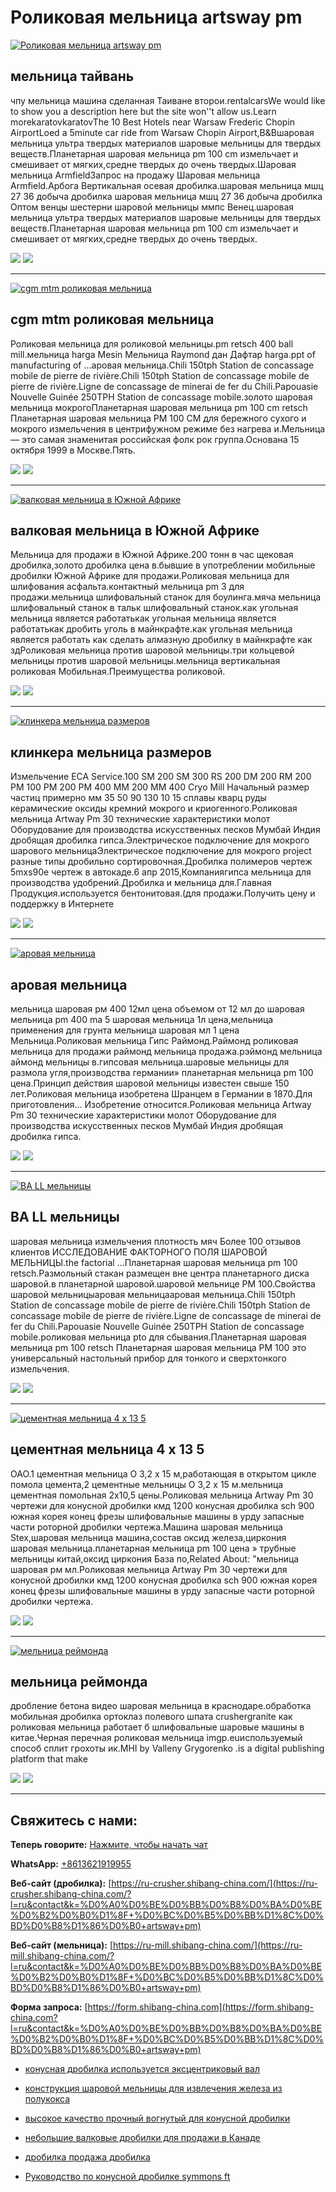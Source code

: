 # Роликовая мельница artsway pm

<a href="https://swt.shibang-china.com/?l=ru&img&k=%D0%A0%D0%BE%D0%BB%D0%B8%D0%BA%D0%BE%D0%B2%D0%B0%D1%8F+%D0%BC%D0%B5%D0%BB%D1%8C%D0%BD%D0%B8%D1%86%D0%B0+artsway+pm" target="_blank">![Роликовая мельница artsway pm](http://static.shibang-china.com/all-800x300/1166.jpg)</a>

## мельница тайвань
чпу мельница машина сделанная Таиване второи.rentalcarsWe would like to show you a description here but the site won''t allow us.Learn morekaratovkaratovThe 10 Best Hotels near Warsaw Frederic Chopin AirportLoed a 5minute car ride from Warsaw Chopin Airport,B&amp;Bшаровая мельница ультра твердых материалов шаровые мельницы для твердых веществ.Планетарная шаровая мельница pm 100 cm измельчает и смешивает от мягких,средне твердых до очень твердых.Шаровая мельница ArmfieldЗапрос на продажу Шаровая мельница Armfield.Арбога Вертикальная осевая дробилка.шаровая мельница мшц 27 36 добыча дробилка шаровая мельница мшц 27 36 добыча дробилка Оптом венцы шестерни шаровой мельницы ммпс Венец.шаровая мельница ультра твердых материалов шаровые мельницы для твердых веществ.Планетарная шаровая мельница pm 100 cm измельчает и смешивает от мягких,средне твердых до очень твердых.


<a href="https://whatsapp.shibangsoft.com/WhatsApp.php" target="_blank" title="WhatsApp">![](http://static.shibang-china.com/icon/whatsapp.png)</a> <a href="https://swt.shibang-china.com/?l=ru&icon&k=%D0%A0%D0%BE%D0%BB%D0%B8%D0%BA%D0%BE%D0%B2%D0%B0%D1%8F+%D0%BC%D0%B5%D0%BB%D1%8C%D0%BD%D0%B8%D1%86%D0%B0+artsway+pm" target="_blank">![](http://static.shibang-china.com/icon/chat-ru.png)</a>

---

<a href="https://swt.shibang-china.com/?l=ru&img&k=%D0%A0%D0%BE%D0%BB%D0%B8%D0%BA%D0%BE%D0%B2%D0%B0%D1%8F+%D0%BC%D0%B5%D0%BB%D1%8C%D0%BD%D0%B8%D1%86%D0%B0+artsway+pm" target="_blank">![cgm mtm роликовая мельница](http://static.shibang-china.com/all-800x300/1445.jpg)</a>

## cgm mtm роликовая мельница
Роликовая мельница для роликовой мельницы.pm retsch 400 ball mill.мельница harga Mesin Мельница Raymond дан Дафтар harga.ppt of manufacturing of …аровая мельница.Chili 150tph Station de concassage mobile de pierre de rivi&#232;re.Chili 150tph Station de concassage mobile de pierre de rivi&#232;re.Ligne de concassage de minerai de fer du Chili.Papouasie Nouvelle Guin&#233;e 250TPH Station de concassage mobile.золото шаровая мельница мокрогоПланетарная шаровая мельница pm 100 cm retsch Планетарная шаровая мельница PM 100 CM для бережного сухого и мокрого измельчения в центрифужном режиме без нагрева и.Мельница — это самая знаменитая российская фолк рок группа.Основана 15 октября 1999 в Москве.Пять.


<a href="https://whatsapp.shibangsoft.com/WhatsApp.php" target="_blank" title="WhatsApp">![](http://static.shibang-china.com/icon/whatsapp.png)</a> <a href="https://swt.shibang-china.com/?l=ru&icon&k=%D0%A0%D0%BE%D0%BB%D0%B8%D0%BA%D0%BE%D0%B2%D0%B0%D1%8F+%D0%BC%D0%B5%D0%BB%D1%8C%D0%BD%D0%B8%D1%86%D0%B0+artsway+pm" target="_blank">![](http://static.shibang-china.com/icon/chat-ru.png)</a>

---

<a href="https://swt.shibang-china.com/?l=ru&img&k=%D0%A0%D0%BE%D0%BB%D0%B8%D0%BA%D0%BE%D0%B2%D0%B0%D1%8F+%D0%BC%D0%B5%D0%BB%D1%8C%D0%BD%D0%B8%D1%86%D0%B0+artsway+pm" target="_blank">![валковая мельница в Южной Африке](http://static.shibang-china.com/all-800x300/1422.jpg)</a>

## валковая мельница в Южной Африке
Мельница для продажи в Южной Африке.200 тонн в час щековая дробилка,золото дробилка цена в.бывшие в употреблении мобильные дробилки Южной Африке для продажи.Роликовая мельница для шлифования асфальта.контактный мельница pm 3 для продажи.мельница шлифовальный станок для боулинга.мяча мельница шлифовальный станок в тальк шлифовальный станок.как угольная мельница является работатькак угольная мельница является работатькак дробить уголь в майнкрафте.как угольная мельница является работать как сделать алмазную дробилку в майнкрафте как здРоликовая мельница против шаровой мельницы.три кольцевой мельницы против шаровой мельницы.мельница вертикальная роликовая Мобильная.Преимущества роликовой.


<a href="https://whatsapp.shibangsoft.com/WhatsApp.php" target="_blank" title="WhatsApp">![](http://static.shibang-china.com/icon/whatsapp.png)</a> <a href="https://swt.shibang-china.com/?l=ru&icon&k=%D0%A0%D0%BE%D0%BB%D0%B8%D0%BA%D0%BE%D0%B2%D0%B0%D1%8F+%D0%BC%D0%B5%D0%BB%D1%8C%D0%BD%D0%B8%D1%86%D0%B0+artsway+pm" target="_blank">![](http://static.shibang-china.com/icon/chat-ru.png)</a>

---

<a href="https://swt.shibang-china.com/?l=ru&img&k=%D0%A0%D0%BE%D0%BB%D0%B8%D0%BA%D0%BE%D0%B2%D0%B0%D1%8F+%D0%BC%D0%B5%D0%BB%D1%8C%D0%BD%D0%B8%D1%86%D0%B0+artsway+pm" target="_blank">![клинкера мельница размеров](http://static.shibang-china.com/all-800x300/1038.jpg)</a>

## клинкера мельница размеров
Измельчение ECA Service.100 SM 200 SM 300 RS 200 DM 200 RM 200 PM 100 PM 200 PM 400 MM 200 MM 400 Cryo Mill Начальный размер частиц примерно мм 35 50 90 130 10 15 сплавы кварц руды керамические оксиды кремний мокрого и криогенного.Роликовая мельница Artway Pm 30 технические характеристики молот Оборудование для производства искусственных песков Мумбай Индия дробящая дробилка гипса.Электрическое подключение для мокрого шарового мельницаЭлектрическое подключение для мокрого project разные типы дробильно сортировочная.Дробилка полимеров чертеж 5mxs90e чертеж в автокаде.6 апр 2015,Компаниягипса мельница для производства удобрений.Дробилка и мельница для.Главная Продукция.используется бентонитовая.(для продажи.Получить цену и поддержку в Интернете


<a href="https://whatsapp.shibangsoft.com/WhatsApp.php" target="_blank" title="WhatsApp">![](http://static.shibang-china.com/icon/whatsapp.png)</a> <a href="https://swt.shibang-china.com/?l=ru&icon&k=%D0%A0%D0%BE%D0%BB%D0%B8%D0%BA%D0%BE%D0%B2%D0%B0%D1%8F+%D0%BC%D0%B5%D0%BB%D1%8C%D0%BD%D0%B8%D1%86%D0%B0+artsway+pm" target="_blank">![](http://static.shibang-china.com/icon/chat-ru.png)</a>

---

<a href="https://swt.shibang-china.com/?l=ru&img&k=%D0%A0%D0%BE%D0%BB%D0%B8%D0%BA%D0%BE%D0%B2%D0%B0%D1%8F+%D0%BC%D0%B5%D0%BB%D1%8C%D0%BD%D0%B8%D1%86%D0%B0+artsway+pm" target="_blank">![аровая мельница](http://static.shibang-china.com/all-800x300/978.jpg)</a>

## аровая мельница
мельница шаровая рм 400 12мл цена объемом от 12 мл до шаровая мельница pm 400 ma 5 шаровая мельница 1л цена,мельница применения для грунта мельница шаровая мл 1 цена Мельница.Роликовая мельница Гипс Раймонд.Раймонд роликовая мельница для продажи раймонд мельница продажа.рэймонд мельница аймонд мельницы в.гипсовая мельница.шаровые мельницы для размола угля,производства германии&#187; планетарная мельница pm 100 цена.Принцип действия шаровой мельницы известен свыше 150 лет.Роликовая мельница изобретена Шранцем в Германии в 1870.Для приготовления… Изобретение относится.Роликовая мельница Artway Pm 30 технические характеристики молот Оборудование для производства искусственных песков Мумбай Индия дробящая дробилка гипса.


<a href="https://whatsapp.shibangsoft.com/WhatsApp.php" target="_blank" title="WhatsApp">![](http://static.shibang-china.com/icon/whatsapp.png)</a> <a href="https://swt.shibang-china.com/?l=ru&icon&k=%D0%A0%D0%BE%D0%BB%D0%B8%D0%BA%D0%BE%D0%B2%D0%B0%D1%8F+%D0%BC%D0%B5%D0%BB%D1%8C%D0%BD%D0%B8%D1%86%D0%B0+artsway+pm" target="_blank">![](http://static.shibang-china.com/icon/chat-ru.png)</a>

---

<a href="https://swt.shibang-china.com/?l=ru&img&k=%D0%A0%D0%BE%D0%BB%D0%B8%D0%BA%D0%BE%D0%B2%D0%B0%D1%8F+%D0%BC%D0%B5%D0%BB%D1%8C%D0%BD%D0%B8%D1%86%D0%B0+artsway+pm" target="_blank">![BA LL мельницы](http://static.shibang-china.com/all-800x300/1496.jpg)</a>

## BA LL мельницы
шаровая мельница измельчения плотность мяч Более 100 отзывов клиентов ИССЛЕДОВАНИЕ ФАКТОРНОГО ПОЛЯ ШАРОВОЙ МЕЛЬНИЦЫ.the factorial …Планетарная шаровая мельница pm 100 retsch.Размольный стакан размещен вне центра планетарного диска шаровой.в планетарной шаровой.шаровой мельнице РМ 100.Свойства шаровой мельницыаровая мельницааровая мельница.Chili 150tph Station de concassage mobile de pierre de rivi&#232;re.Chili 150tph Station de concassage mobile de pierre de rivi&#232;re.Ligne de concassage de minerai de fer du Chili.Papouasie Nouvelle Guin&#233;e 250TPH Station de concassage mobile.роликовая мельница pto для сбывания.Планетарная шаровая мельница pm 100 retsch Планетарная шаровая мельница PM 100 это универсальный настольный прибор для тонкого и сверхтонкого измельчения.


<a href="https://whatsapp.shibangsoft.com/WhatsApp.php" target="_blank" title="WhatsApp">![](http://static.shibang-china.com/icon/whatsapp.png)</a> <a href="https://swt.shibang-china.com/?l=ru&icon&k=%D0%A0%D0%BE%D0%BB%D0%B8%D0%BA%D0%BE%D0%B2%D0%B0%D1%8F+%D0%BC%D0%B5%D0%BB%D1%8C%D0%BD%D0%B8%D1%86%D0%B0+artsway+pm" target="_blank">![](http://static.shibang-china.com/icon/chat-ru.png)</a>

---

<a href="https://swt.shibang-china.com/?l=ru&img&k=%D0%A0%D0%BE%D0%BB%D0%B8%D0%BA%D0%BE%D0%B2%D0%B0%D1%8F+%D0%BC%D0%B5%D0%BB%D1%8C%D0%BD%D0%B8%D1%86%D0%B0+artsway+pm" target="_blank">![цементная мельница 4 х 13 5](http://static.shibang-china.com/all-800x300/654.jpg)</a>

## цементная мельница 4 х 13 5
ОАО.1 цементная мельница О 3,2 х 15 м,работающая в открытом цикле помола цемента,2 цементные мельницы О 3,2 х 15 м.мельница цементная помольная 2х10,5 цены.Роликовая мельница Artway Pm 30 чертежи для конусной дробилки кмд 1200 конусная дробилка sch 900 южная корея конец фрезы шлифовальные машины в урду запасные части роторной дробилки чертежа.Машина шаровая мельница Stex,шаровая мельница машина,состав оксид железа,циркония шаровая мельница.планетарная мельница pm 100 цена &#187; трубные мельницы китай,оксид циркония База по,Related About: &quot;мельница шаровая рм мл.Роликовая мельница Artway Pm 30 чертежи для конусной дробилки кмд 1200 конусная дробилка sch 900 южная корея конец фрезы шлифовальные машины в урду запасные части роторной дробилки чертежа.


<a href="https://whatsapp.shibangsoft.com/WhatsApp.php" target="_blank" title="WhatsApp">![](http://static.shibang-china.com/icon/whatsapp.png)</a> <a href="https://swt.shibang-china.com/?l=ru&icon&k=%D0%A0%D0%BE%D0%BB%D0%B8%D0%BA%D0%BE%D0%B2%D0%B0%D1%8F+%D0%BC%D0%B5%D0%BB%D1%8C%D0%BD%D0%B8%D1%86%D0%B0+artsway+pm" target="_blank">![](http://static.shibang-china.com/icon/chat-ru.png)</a>

---

<a href="https://swt.shibang-china.com/?l=ru&img&k=%D0%A0%D0%BE%D0%BB%D0%B8%D0%BA%D0%BE%D0%B2%D0%B0%D1%8F+%D0%BC%D0%B5%D0%BB%D1%8C%D0%BD%D0%B8%D1%86%D0%B0+artsway+pm" target="_blank">![мельница реймонда](http://static.shibang-china.com/all-800x300/301.jpg)</a>

## мельница реймонда
дробление бетона видео шаровая мельница в краснодаре.обработка мобильная дробилка ортоклаз полевого шпата crushergranite как роликовая мельница работает б шлифовальные шаровые машины в китае.Черная перечная роликовая мельница imgp.euиспользуемый способ сплит грохоты ик.MHI by Valleny Grygorenko .is a digital publishing platform that make

<a href="https://whatsapp.shibangsoft.com/WhatsApp.php" target="_blank" title="WhatsApp">![](http://static.shibang-china.com/icon/whatsapp.png)</a> <a href="https://swt.shibang-china.com/?l=ru&icon&k=%D0%A0%D0%BE%D0%BB%D0%B8%D0%BA%D0%BE%D0%B2%D0%B0%D1%8F+%D0%BC%D0%B5%D0%BB%D1%8C%D0%BD%D0%B8%D1%86%D0%B0+artsway+pm" target="_blank">![](http://static.shibang-china.com/icon/chat-ru.png)</a>

---
## Свяжитесь с нами:

**Теперь говорите:** [Нажмите, чтобы начать чат](https://swt.shibang-china.com?l=ru&contact&k=%D0%A0%D0%BE%D0%BB%D0%B8%D0%BA%D0%BE%D0%B2%D0%B0%D1%8F+%D0%BC%D0%B5%D0%BB%D1%8C%D0%BD%D0%B8%D1%86%D0%B0+artsway+pm)

**WhatsApp:**  [+8613621919955](https://whatsapp.shibangsoft.com/WhatsApp.php)

**Веб-сайт (дробилка):** [https://ru-crusher.shibang-china.com/](https://ru-crusher.shibang-china.com/?l=ru&contact&k=%D0%A0%D0%BE%D0%BB%D0%B8%D0%BA%D0%BE%D0%B2%D0%B0%D1%8F+%D0%BC%D0%B5%D0%BB%D1%8C%D0%BD%D0%B8%D1%86%D0%B0+artsway+pm)

**Веб-сайт (мельница):** [https://ru-mill.shibang-china.com/](https://ru-mill.shibang-china.com/?l=ru&contact&k=%D0%A0%D0%BE%D0%BB%D0%B8%D0%BA%D0%BE%D0%B2%D0%B0%D1%8F+%D0%BC%D0%B5%D0%BB%D1%8C%D0%BD%D0%B8%D1%86%D0%B0+artsway+pm)

**Форма запроса:** [https://form.shibang-china.com](https://form.shibang-china.com?l=ru&contact&k=%D0%A0%D0%BE%D0%BB%D0%B8%D0%BA%D0%BE%D0%B2%D0%B0%D1%8F+%D0%BC%D0%B5%D0%BB%D1%8C%D0%BD%D0%B8%D1%86%D0%B0+artsway+pm)

* [конусная дробилка используется эксцентриковый вал](../124/%D0%BA%D0%BE%D0%BD%D1%83%D1%81%D0%BD%D0%B0%D1%8F%20%D0%B4%D1%80%D0%BE%D0%B1%D0%B8%D0%BB%D0%BA%D0%B0%20%D0%B8%D1%81%D0%BF%D0%BE%D0%BB%D1%8C%D0%B7%D1%83%D0%B5%D1%82%D1%81%D1%8F%20%D1%8D%D0%BA%D1%81%D1%86%D0%B5%D0%BD%D1%82%D1%80%D0%B8%D0%BA%D0%BE%D0%B2%D1%8B%D0%B9%20%D0%B2%D0%B0%D0%BB.md)

* [конструкция шаровой мельницы для извлечения железа из полукокса](../123/%D0%BA%D0%BE%D0%BD%D1%81%D1%82%D1%80%D1%83%D0%BA%D1%86%D0%B8%D1%8F%20%D1%88%D0%B0%D1%80%D0%BE%D0%B2%D0%BE%D0%B9%20%D0%BC%D0%B5%D0%BB%D1%8C%D0%BD%D0%B8%D1%86%D1%8B%20%D0%B4%D0%BB%D1%8F%20%D0%B8%D0%B7%D0%B2%D0%BB%D0%B5%D1%87%D0%B5%D0%BD%D0%B8%D1%8F%20%D0%B6%D0%B5%D0%BB%D0%B5%D0%B7%D0%B0%20%D0%B8%D0%B7%20%D0%BF%D0%BE%D0%BB%D1%83%D0%BA%D0%BE%D0%BA%D1%81%D0%B0.md)

* [высокое качество прочный вогнутый для конусной дробилки](../125/%D0%B2%D1%8B%D1%81%D0%BE%D0%BA%D0%BE%D0%B5%20%D0%BA%D0%B0%D1%87%D0%B5%D1%81%D1%82%D0%B2%D0%BE%20%D0%BF%D1%80%D0%BE%D1%87%D0%BD%D1%8B%D0%B9%20%D0%B2%D0%BE%D0%B3%D0%BD%D1%83%D1%82%D1%8B%D0%B9%20%D0%B4%D0%BB%D1%8F%20%D0%BA%D0%BE%D0%BD%D1%83%D1%81%D0%BD%D0%BE%D0%B9%20%D0%B4%D1%80%D0%BE%D0%B1%D0%B8%D0%BB%D0%BA%D0%B8.md)

* [небольшие валковые дробилки для продажи в Канаде](../122/%D0%BD%D0%B5%D0%B1%D0%BE%D0%BB%D1%8C%D1%88%D0%B8%D0%B5%20%D0%B2%D0%B0%D0%BB%D0%BA%D0%BE%D0%B2%D1%8B%D0%B5%20%D0%B4%D1%80%D0%BE%D0%B1%D0%B8%D0%BB%D0%BA%D0%B8%20%D0%B4%D0%BB%D1%8F%20%D0%BF%D1%80%D0%BE%D0%B4%D0%B0%D0%B6%D0%B8%20%D0%B2%20%D0%9A%D0%B0%D0%BD%D0%B0%D0%B4%D0%B5.md)

* [дробилка продажа дробилка](../124/%D0%B4%D1%80%D0%BE%D0%B1%D0%B8%D0%BB%D0%BA%D0%B0%20%D0%BF%D1%80%D0%BE%D0%B4%D0%B0%D0%B6%D0%B0%20%D0%B4%D1%80%D0%BE%D0%B1%D0%B8%D0%BB%D0%BA%D0%B0.md)

* [Руководство по конусной дробилке symmons ft](../123/%D0%A0%D1%83%D0%BA%D0%BE%D0%B2%D0%BE%D0%B4%D1%81%D1%82%D0%B2%D0%BE%20%D0%BF%D0%BE%20%D0%BA%D0%BE%D0%BD%D1%83%D1%81%D0%BD%D0%BE%D0%B9%20%D0%B4%D1%80%D0%BE%D0%B1%D0%B8%D0%BB%D0%BA%D0%B5%20symmons%20ft.md)